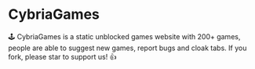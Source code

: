 # CybriaGames
🕹️ CybriaGames is a static unblocked games website with 200+ games, people are able to suggest new games, report bugs and cloak tabs. If you fork, please star to support us! 👍
